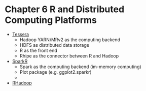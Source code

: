 # Chapter 6 R and Distributed Computing Platforms

- [Tessera](http://tessera.io/)
  - Hadoop YARN/MRv2 as the computing backend
  - HDFS as distributed data storage
  - R as the front end
  - Rhipe as the connector between R and Hadoop
- [SparkR](https://spark.apache.org/docs/latest/sparkr.html)
  - Spark as the computing backend (im-memory computing)
  - Plot package (e.g. ggplot2.sparkr)
  - 
- [RHadoop](https://github.com/RevolutionAnalytics/RHadoop/wiki)
